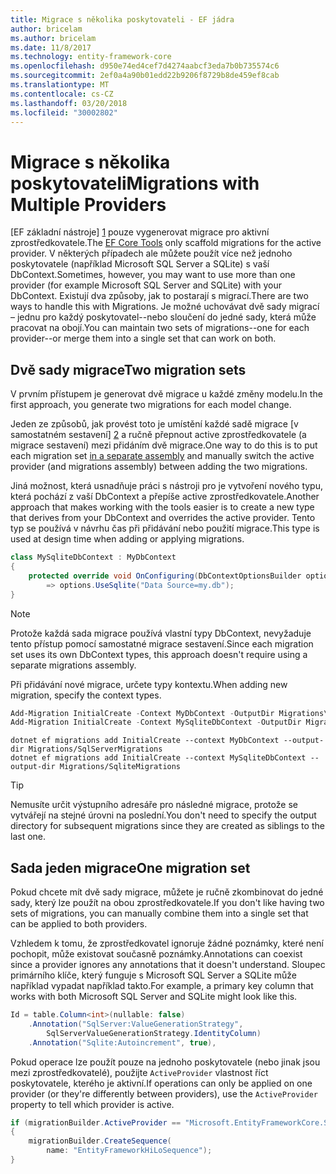 ```yaml
---
title: Migrace s několika poskytovateli - EF jádra
author: bricelam
ms.author: bricelam
ms.date: 11/8/2017
ms.technology: entity-framework-core
ms.openlocfilehash: d950e74ed4cef7d4274aabcf3eda7b0b735574c6
ms.sourcegitcommit: 2ef0a4a90b01edd22b9206f8729b8de459ef8cab
ms.translationtype: MT
ms.contentlocale: cs-CZ
ms.lasthandoff: 03/20/2018
ms.locfileid: "30002802"
---
```

<a name="migrations-with-multiple-providers"></a><span data-ttu-id="2dbb6-102">Migrace s několika poskytovateli</span><span class="sxs-lookup"><span data-stu-id="2dbb6-102">Migrations with Multiple Providers</span></span>
==================================
<span data-ttu-id="2dbb6-103">[EF základní nástroje] [ 1] pouze vygenerovat migrace pro aktivní zprostředkovatele.</span><span class="sxs-lookup"><span data-stu-id="2dbb6-103">The [EF Core Tools][1] only scaffold migrations for the active provider.</span></span> <span data-ttu-id="2dbb6-104">V některých případech ale můžete použít více než jednoho poskytovatele (například Microsoft SQL Server a SQLite) s vaší DbContext.</span><span class="sxs-lookup"><span data-stu-id="2dbb6-104">Sometimes, however, you may want to use more than one provider (for example Microsoft SQL Server and SQLite) with your DbContext.</span></span> <span data-ttu-id="2dbb6-105">Existují dva způsoby, jak to postarají s migrací.</span><span class="sxs-lookup"><span data-stu-id="2dbb6-105">There are two ways to handle this with Migrations.</span></span> <span data-ttu-id="2dbb6-106">Je možné uchovávat dvě sady migrací – jednu pro každý poskytovatel--nebo sloučení do jedné sady, která může pracovat na obojí.</span><span class="sxs-lookup"><span data-stu-id="2dbb6-106">You can maintain two sets of migrations--one for each provider--or merge them into a single set that can work on both.</span></span>

<a name="two-migration-sets"></a><span data-ttu-id="2dbb6-107">Dvě sady migrace</span><span class="sxs-lookup"><span data-stu-id="2dbb6-107">Two migration sets</span></span>
------------------
<span data-ttu-id="2dbb6-108">V prvním přístupem je generovat dvě migrace u každé změny modelu.</span><span class="sxs-lookup"><span data-stu-id="2dbb6-108">In the first approach, you generate two migrations for each model change.</span></span>

<span data-ttu-id="2dbb6-109">Jeden ze způsobů, jak provést toto je umístění každé sadě migrace [v samostatném sestavení] [ 2] a ručně přepnout active zprostředkovatele (a migrace sestavení) mezi přidáním dvě migrace.</span><span class="sxs-lookup"><span data-stu-id="2dbb6-109">One way to do this is to put each migration set [in a separate assembly][2] and manually switch the active provider (and migrations assembly) between adding the two migrations.</span></span>

<span data-ttu-id="2dbb6-110">Jiná možnost, která usnadňuje práci s nástroji pro je vytvoření nového typu, která pochází z vaší DbContext a přepíše active zprostředkovatele.</span><span class="sxs-lookup"><span data-stu-id="2dbb6-110">Another approach that makes working with the tools easier is to create a new type that derives from your DbContext and overrides the active provider.</span></span> <span data-ttu-id="2dbb6-111">Tento typ se používá v návrhu čas při přidávání nebo použití migrace.</span><span class="sxs-lookup"><span data-stu-id="2dbb6-111">This type is used at design time when adding or applying migrations.</span></span>

``` csharp
class MySqliteDbContext : MyDbContext
{
    protected override void OnConfiguring(DbContextOptionsBuilder options)
        => options.UseSqlite("Data Source=my.db");
}
```

> [!NOTE]
> <span data-ttu-id="2dbb6-112">Protože každá sada migrace používá vlastní typy DbContext, nevyžaduje tento přístup pomocí samostatné migrace sestavení.</span><span class="sxs-lookup"><span data-stu-id="2dbb6-112">Since each migration set uses its own DbContext types, this approach doesn't require using a separate migrations assembly.</span></span>

<span data-ttu-id="2dbb6-113">Při přidávání nové migrace, určete typy kontextu.</span><span class="sxs-lookup"><span data-stu-id="2dbb6-113">When adding new migration, specify the context types.</span></span>

``` powershell
Add-Migration InitialCreate -Context MyDbContext -OutputDir Migrations\SqlServerMigrations
Add-Migration InitialCreate -Context MySqliteDbContext -OutputDir Migrations\SqliteMigrations
```
``` Console
dotnet ef migrations add InitialCreate --context MyDbContext --output-dir Migrations/SqlServerMigrations
dotnet ef migrations add InitialCreate --context MySqliteDbContext --output-dir Migrations/SqliteMigrations
```

> [!TIP]
> <span data-ttu-id="2dbb6-114">Nemusíte určit výstupního adresáře pro následné migrace, protože se vytvářejí na stejné úrovni na poslední.</span><span class="sxs-lookup"><span data-stu-id="2dbb6-114">You don't need to specify the output directory for subsequent migrations since they are created as siblings to the last one.</span></span>

<a name="one-migration-set"></a><span data-ttu-id="2dbb6-115">Sada jeden migrace</span><span class="sxs-lookup"><span data-stu-id="2dbb6-115">One migration set</span></span>
-----------------
<span data-ttu-id="2dbb6-116">Pokud chcete mít dvě sady migrace, můžete je ručně zkombinovat do jedné sady, který lze použít na obou zprostředkovatele.</span><span class="sxs-lookup"><span data-stu-id="2dbb6-116">If you don't like having two sets of migrations, you can manually combine them into a single set that can be applied to both providers.</span></span>

<span data-ttu-id="2dbb6-117">Vzhledem k tomu, že zprostředkovatel ignoruje žádné poznámky, které není pochopit, může existovat současně poznámky.</span><span class="sxs-lookup"><span data-stu-id="2dbb6-117">Annotations can coexist since a provider ignores any annotations that it doesn't understand.</span></span> <span data-ttu-id="2dbb6-118">Sloupec primárního klíče, který funguje s Microsoft SQL Server a SQLite může například vypadat například takto.</span><span class="sxs-lookup"><span data-stu-id="2dbb6-118">For example, a primary key column that works with both Microsoft SQL Server and SQLite might look like this.</span></span>

``` csharp
Id = table.Column<int>(nullable: false)
    .Annotation("SqlServer:ValueGenerationStrategy",
        SqlServerValueGenerationStrategy.IdentityColumn)
    .Annotation("Sqlite:Autoincrement", true),
```

<span data-ttu-id="2dbb6-119">Pokud operace lze použít pouze na jednoho poskytovatele (nebo jinak jsou mezi zprostředkovatelé), použijte `ActiveProvider` vlastnost říct poskytovatele, kterého je aktivní.</span><span class="sxs-lookup"><span data-stu-id="2dbb6-119">If operations can only be applied on one provider (or they're differently between providers), use the `ActiveProvider` property to tell which provider is active.</span></span>

``` csharp
if (migrationBuilder.ActiveProvider == "Microsoft.EntityFrameworkCore.SqlServer")
{
    migrationBuilder.CreateSequence(
        name: "EntityFrameworkHiLoSequence");
}
```


  [1]: ../../miscellaneous/cli/index.md
  [2]: projects.md
